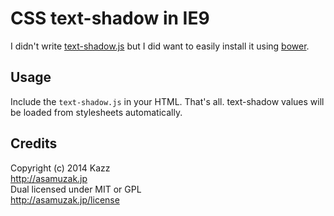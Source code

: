 CSS text-shadow in IE9
========================

I didn't write [text-shadow.js](http://asamuzak.jp/html/446) 
but I did want to easily install it using [bower](http://twitter.github.io/bower/).

Usage
-----
Include the `text-shadow.js` in your HTML. That's all. text-shadow values will be loaded from stylesheets automatically.

Credits
-------
Copyright (c) 2014 Kazz  
http://asamuzak.jp  
Dual licensed under MIT or GPL  
http://asamuzak.jp/license
